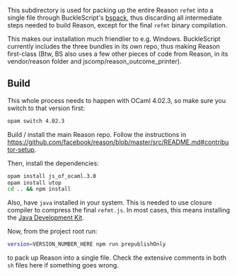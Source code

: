 This subdirectory is used for packing up the entire Reason `refmt` into a single file through BuckleScript's [bspack](https://github.com/bloomberg/bucklescript/blob/master/jscomp/core/bspack_main.ml), thus discarding all intermediate steps needed to build Reason, except for the final `refmt` binary compilation.

This makes our installation much friendlier to e.g. Windows. BuckleScript currently includes the three bundles in its own repo, thus making Reason first-class (Btw, BS also uses a few other pieces of code from Reason, in its vendor/reason folder and jscomp/reason_outcome_printer).

## Build

This whole process needs to happen with OCaml 4.02.3, so make sure you switch to that version first:

```sh
opam switch 4.02.3
```

Build / install the main Reason repo. Follow the instructions in https://github.com/facebook/reason/blob/master/src/README.md#contributor-setup.

Then, install the dependencies:

```sh
opam install js_of_ocaml.3.0
opam install utop
cd .. && npm install
```

Also, have `java` installed in your system. This is needed to use closure compiler to compress the final `refmt.js`. In most cases, this means installing the [Java Development Kit](http://www.oracle.com/technetwork/java/javase/downloads/jdk8-downloads-2133151.html).

Now, from the project root run:

```sh
version=VERSION_NUMBER_HERE npm run prepublishOnly
```

to pack up Reason into a single file. Check the extensive comments in both `sh` files here if something goes wrong.
